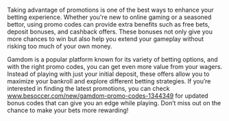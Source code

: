 Taking advantage of promotions is one of the best ways to enhance your betting experience. Whether you're new to online gaming or a seasoned bettor, using promo codes can provide extra benefits such as free bets, deposit bonuses, and cashback offers. These bonuses not only give you more chances to win but also help you extend your gameplay without risking too much of your own money.

Gamdom is a popular platform known for its variety of betting options, and with the right promo codes, you can get even more value from your wagers. Instead of playing with just your initial deposit, these offers allow you to maximize your bankroll and explore different betting strategies. If you’re interested in finding the latest promotions, you can check www.besoccer.com/new/gamdom-promo-codes-1344349 for updated bonus codes that can give you an edge while playing. Don’t miss out on the chance to make your bets more rewarding!